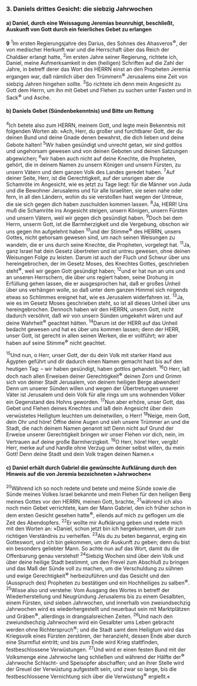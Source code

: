 ### 3. Daniels drittes Gesicht: die siebzig Jahrwochen

#### a) Daniel, durch eine Weissagung Jeremias beunruhigt, beschließt, Auskunft von Gott durch ein feierliches Gebet zu erlangen

__9__
<sup>1</sup>Im ersten Regierungsjahre des Darius, des Sohnes des Ahasveros<sup title="= Xerxes">&#x2732;</sup>, der von medischer Herkunft war und die Herrschaft über das Reich der Chaldäer erlangt hatte,
<sup>2</sup>im ersten Jahre seiner Regierung, richtete ich, Daniel, meine Aufmerksamkeit in den (heiligen) Schriften auf die Zahl der Jahre, in betreff derer das Wort des HERRN einst an den Propheten Jeremia ergangen war, daß nämlich über den Trümmern<sup title="oder: der Verödung">&#x2732;</sup> Jerusalems eine Zeit von siebzig Jahren hingehen sollte.
<sup>3</sup>So richtete ich denn mein Angesicht zu Gott dem Herrn, um ihn mit Gebet und Flehen zu suchen unter Fasten und in Sack<sup title="= Trauergewand">&#x2732;</sup> und Asche.

#### b) Daniels Gebet (Sündenbekenntnis) und Bitte um Rettung

<sup>4</sup>Ich betete also zum HERRN, meinem Gott, und legte mein Bekenntnis mit folgenden Worten ab: »Ach, Herr, du großer und furchtbarer Gott, der du deinen Bund und deine Gnade denen bewahrst, die dich lieben und deine Gebote halten!
<sup>5</sup>Wir haben gesündigt und unrecht getan, wir sind gottlos und ungehorsam gewesen und von deinen Geboten und deinen Satzungen abgewichen;
<sup>6</sup>wir haben auch nicht auf deine Knechte, die Propheten, gehört, die in deinem Namen zu unsern Königen und unsern Fürsten, zu unsern Vätern und dem ganzen Volk des Landes geredet haben.
<sup>7</sup>Auf deiner Seite, Herr, ist die Gerechtigkeit, auf der unsrigen aber die Schamröte im Angesicht, wie es jetzt zu Tage liegt: für die Männer von Juda und die Bewohner Jerusalems und für alle Israeliten, sie seien nahe oder fern, in all den Ländern, wohin du sie verstoßen hast wegen der Untreue, die sie sich gegen dich haben zuschulden kommen lassen.
<sup>8</sup>Ja, HERR! Uns muß die Schamröte ins Angesicht steigen, unsern Königen, unsern Fürsten und unsern Vätern, weil wir gegen dich gesündigt haben.
<sup>9</sup>Doch bei dem Herrn, unserm Gott, ist die Barmherzigkeit und die Vergebung, obschon wir uns gegen ihn aufgelehnt haben
<sup>10</sup>und der Stimme<sup title="= den Weisungen">&#x2732;</sup> des HERRN, unsers Gottes, nicht gehorsam gewesen sind, um nach seinen Weisungen zu wandeln, die er uns durch seine Knechte, die Propheten, vorgelegt hat.
<sup>11</sup>Ja, ganz Israel hat dein Gesetz übertreten und ist untreu gewesen, ohne deinen Weisungen Folge zu leisten. Darum ist auch der Fluch und Schwur über uns hereingebrochen, der im Gesetz Moses, des Knechtes Gottes, geschrieben steht<sup title="3.Mose 25,14-39; 5.Mose 28,15-68">&#x2732;</sup>, weil wir gegen Gott gesündigt haben;
<sup>12</sup>und er hat nun an uns und an unseren Herrschern, die über uns regiert haben, seine Drohung in Erfüllung gehen lassen, die er ausgesprochen hat, daß er großes Unheil über uns verhängen wolle, so daß unter dem ganzen Himmel sich nirgends etwas so Schlimmes ereignet hat, wie es Jerusalem widerfahren ist.
<sup>13</sup>Ja, wie es im Gesetz Moses geschrieben steht, so ist all dieses Unheil über uns hereingebrochen. Dennoch haben wir den HERRN, unsern Gott, nicht dadurch versöhnt, daß wir von unsern Sünden umgekehrt wären und auf deine Wahrheit<sup title="oder: Treue">&#x2732;</sup> geachtet hätten.
<sup>14</sup>Darum ist der HERR auf das Unheil bedacht gewesen und hat es über uns kommen lassen; denn der HERR, unser Gott, ist gerecht in allen seinen Werken, die er vollführt; wir aber haben auf seine Stimme<sup title="= Weisungen">&#x2732;</sup> nicht geachtet.

<sup>15</sup>Und nun, o Herr, unser Gott, der du dein Volk mit starker Hand aus Ägypten geführt und dir dadurch einen Namen gemacht hast bis auf den heutigen Tag: – wir haben gesündigt, haben gottlos gehandelt.
<sup>16</sup>O Herr, laß doch nach allen Erweisen deiner Gerechtigkeit<sup title="oder: Gnade">&#x2732;</sup> deinen Zorn und Grimm sich von deiner Stadt Jerusalem, von deinem heiligen Berge abwenden! Denn um unserer Sünden willen und wegen der Übertretungen unserer Väter ist Jerusalem und dein Volk für alle rings um uns wohnenden Völker ein Gegenstand des Hohns geworden.
<sup>17</sup>Nun aber erhöre, unser Gott, das Gebet und Flehen deines Knechtes und laß dein Angesicht über dein verwüstetes Heiligtum leuchten um deinetwillen, o Herr!
<sup>18</sup>Neige, mein Gott, dein Ohr und höre! Öffne deine Augen und sieh unsere Trümmer an und die Stadt, die nach deinem Namen genannt ist! Denn nicht auf Grund der Erweise unserer Gerechtigkeit bringen wir unser Flehen vor dich, nein, im Vertrauen auf deine große Barmherzigkeit.
<sup>19</sup>O Herr, höre! Herr, vergib! Herr, merke auf und handle ohne Verzug um deiner selbst willen, du mein Gott! Denn deine Stadt und dein Volk tragen deinen Namen.«

#### c) Daniel erhält durch Gabriel die gewünschte Aufklärung durch den Hinweis auf die von Jeremia bezeichneten »Jahrwochen«

<sup>20</sup>Während ich so noch redete und betete und meine Sünde sowie die Sünde meines Volkes Israel bekannte und mein Flehen für den heiligen Berg meines Gottes vor den HERRN, meinen Gott, brachte,
<sup>21</sup>während ich also noch mein Gebet verrichtete, kam der Mann Gabriel, den ich früher schon in dem ersten Gesicht gesehen hatte<sup title="8,15-18">&#x2732;</sup>, eilends auf mich zu geflogen um die Zeit des Abendopfers.
<sup>22</sup>Er wollte mir Aufklärung geben und redete mich mit den Worten an: »Daniel, schon jetzt bin ich hergekommen, um dir zum richtigen Verständnis zu verhelfen.
<sup>23</sup>Als du zu beten begannst, erging ein Gotteswort, und ich bin gekommen, um dir Auskunft zu geben; denn du bist ein besonders geliebter Mann. So achte nun auf das Wort, damit du die Offenbarung genau verstehst!
<sup>24</sup>Siebzig Wochen sind über dein Volk und über deine heilige Stadt bestimmt, um den Frevel zum Abschluß zu bringen und das Maß der Sünde voll zu machen, um die Verschuldung zu sühnen und ewige Gerechtigkeit<sup title="= Heil">&#x2732;</sup> herbeizuführen und das Gesicht und den (Ausspruch des) Propheten zu bestätigen und ein Hochheiliges zu salben<sup title="= weihen">&#x2732;</sup>.
<sup>25</sup>Wisse also und verstehe: Vom Ausgang des Wortes in betreff der Wiederherstellung und Neugründung Jerusalems bis zu einem Gesalbten, einem Fürsten, sind sieben Jahrwochen, und innerhalb von zweiundsechzig Jahrwochen wird es wiederhergestellt und neuerbaut sein mit Marktplätzen und Gräben<sup title="oder: Straßen">&#x2732;</sup>, allerdings in drangsalsreichen Zeiten.
<sup>26</sup>Und nach den zweiundsechzig Jahrwochen wird ein Gesalbter ums Leben gebracht werden ohne Richterspruch<sup title="oder: ohne daß eine Schuld an ihm wäre">&#x2732;</sup>; und die Stadt samt dem Heiligtum wird das Kriegsvolk eines Fürsten zerstören, der heranzieht, dessen Ende aber durch eine Sturmflut eintritt; und bis zum Ende wird Krieg stattfinden, festbeschlossene Verwüstungen.
<sup>27</sup>Und wird er einen festen Bund mit der Volksmenge eine Jahrwoche lang schließen und während der Hälfte der<sup title="oder: einer">&#x2732;</sup> Jahrwoche Schlacht- und Speisopfer abschaffen; und an ihrer Stelle wird der Greuel der Verwüstung aufgestellt sein, und zwar so lange, bis die festbeschlossene Vernichtung sich über die Verwüstung<sup title="oder: den Verwüster">&#x2732;</sup> ergießt.«